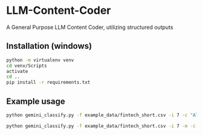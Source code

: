 # LLM-Content-Coder
A General Purpose LLM Content Coder, utilizing structured outputs

## Installation (windows)

```bash
python -m virtualenv venv
cd venv/Scripts
activate
cd ..
pip install -r requirements.txt
```

## Example usage
```bash
python gemini_classify.py -f example_data/fintech_short.csv -i 7 -c "Alternative lending" "Capital markets" "CFO stack" "Commercial finance" "Financial services infrastructure" "Payments" "Regtech" "Wealthtech" -o example_data/fintech_short_gemini_single.csv

python gemini_classify.py -f example_data/fintech_short.csv -i 7 -m -c "Alternative lending" "Capital markets" "CFO stack" "Commercial finance" "Financial services infrastructure" "Payments" "Regtech" "Wealthtech" -o example_data/fintech_short_gemini_multi.csv
```